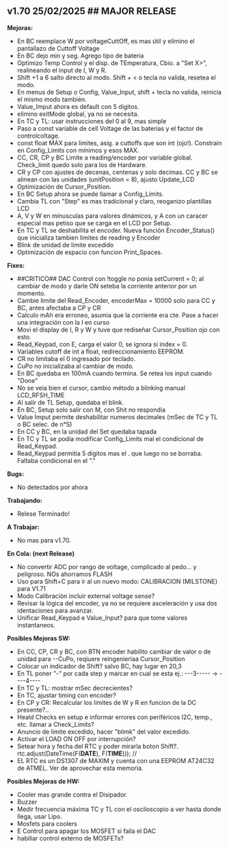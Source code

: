## v1.70 25/02/2025 ## MAJOR RELEASE ##

**Mejoras:**
- En BC reemplace W por voltageCuttOff, es mas útil y elimino el pantallazo de Cuttoff Voltage
- En BC dejo min y seg. Agrego tipo de bateria
- Optimizo Temp Control y el disp. de TEmperatura, Cbio. a "Set X>", realineando el input de I, W y R.
- Shift +1 a 6 salto directo al modo. Shift + < o tecla no valida, resetea el modo. 
- En menus de Setup o Config, Value_Input, shift + tecla no valida, reinicia el mismo modo también. 
- Value_Imput ahora es default con 5 digitos.
- elimino exitMode global, ya no se necesita.
- En TC y TL: usar instrucciones del 0 al 9, mas simple
- Paso a const variable de cell Voltage de las baterias y el factor de controlcoltage.
- const float MAX para limites, asig. a cuttoffs que son int (ojo!). Constrain en Config_Limits con mínimos y esos MAX.
- CC, CR, CP y BC Limite a reading/encoder por variable global. Check_limit quedo solo para los de Hardware.
- CR y CP con ajustes de decenas, centenas y solo decimas. CC y BC se alinean con las unidades (unitPosition = 8), ajusto Update_LCD
- Optimización de Cursor_Position. 
- En BC Setup ahora se puede llamar a Config_Limits.
- Cambia TL con "Step" es mas tradicional y claro, reoganizo plantillas LCD
- A, V y W en minusculas para valores dinámicos, y A con un caracer especial mas petiso que se carga en el LCD por Setup.
- En TC y TL se deshabilita el encoder. Nueva función Encoder_Status() que inicializa tambien limites de reading y Encoder
- Blink de unidad de limite excedido
- Optimización de espacio con funcion Print_Spaces.

**Fixes:**
- ##CRITICO## DAC Control con !toggle no ponia setCurrent = 0; al cambiar de modo y darle ON seteba la corriente anterior por un momento.
- Cambie limite del Read_Encoder, encoderMax = 10000 solo para CC y BC, antes afectaba a CP y CR
- Calculo mAh era erroneo, asumia que la corriente era cte. Pase a hacer una integración con la I en curso
- Movi el display de I, R y W y tuve que rediseñar Cursor_Position ojo con esto.
- Read_Keypad, con E, carga el valor 0, se ignora si index = 0.
- Variables cutoff de int a float, redireccionamiento EEPROM.
- CR no limitaba el 0 ingresado por teclado.
- CuPo no inicializaba al cambiar de modo.
- En BC quedaba en 100mA cuando termina. Se retea los input cuando "Done"
- No se veia bien el cursor, cambio método a blinking manual LCD_RFSH_TIME
- Al salir de TL Setup, quedaba el blink.
- En BC, Setup solo salir con M, con Shit no respondia
- Value Imput permite deshabilitar numeros decimales (mSec de TC y TL o BC selec. de n°S)
- En CC y BC, en la unidad del Set quedaba tapada
- En TC y TL se podia modificar Config_Limits mal el condicional de Read_Keypad. 
- Read_Keypad permitia 5 digitos mas el . que luego no se borraba. Faltaba condicional en el "."

**Bugs:**
- No detectados por ahora
  
**Trabajando:**
- Relese Terminado!

**A Trabajar:**
- No mas para v1.70.

**En Cola: (next Release)**
- No convertir ADC por rango de voltage, complicado al pedo... y peligroso. NOs ahorramos FLASH
- Uso para Shift+C para ir al un nuevo modo: CALIBRACION (MILSTONE) para V1.71
- Modo Calibracíón incluir external voltage sense?
- Revisar la lógica del encoder, ya no se requiere asceleración y usa dos identaciones para avanzar.
- Unificar Read_Keypad e Value_Input? para que tome valores instantaneos.

**Posibles Mejoras SW:**

- En CC, CP, CR y BC, con BTN encoder habilito cambiar de valor o de unidad para --CuPo, reqiuere reingenieriaa Cursor_Position
- Colocar un indicador de Shift? salvo BC, hay lugar en 20,3
- En TL poner "-" por cada step y marcar en cual se esta ej.: ---3----- -> ----4----
- En TC y TL: mostrar mSec decrecientes?
- En TC, ajustar timing con encoder?
- En CP y CR: Recalcular los limites de W y R en funcion de la DC presente?..
- Heald Checks en setup e informar errores con periféricos I2C, temp., etc. llamar a Check_Limits?
- Anuncio de limite excedido, hacer "blimk" del valor excedido.
- Activar el LOAD ON OFF por interrupción?
-  Setear hora y fecha del RTC y poder mirarla boton Shift?.
    rtc.adjust(DateTime(F(__DATE__), F(__TIME__))); //
- EL RTC es un DS1307 de MAXIM y cuenta con una EEPROM AT24C32 de ATMEL. Ver de aprovechar esta memoria.

**Posibles Mejoras de HW:**
- Cooler mas grande contra el Disipador.
- Buzzer
- Medir frecuencia máxima TC y TL con el osciloscopio a ver hasta donde llega, usar Lipo.
- Mosfets para coolers
- E Control para apagar los MOSFET si falla el DAC
- habiliar control externo de MOSFETs?
